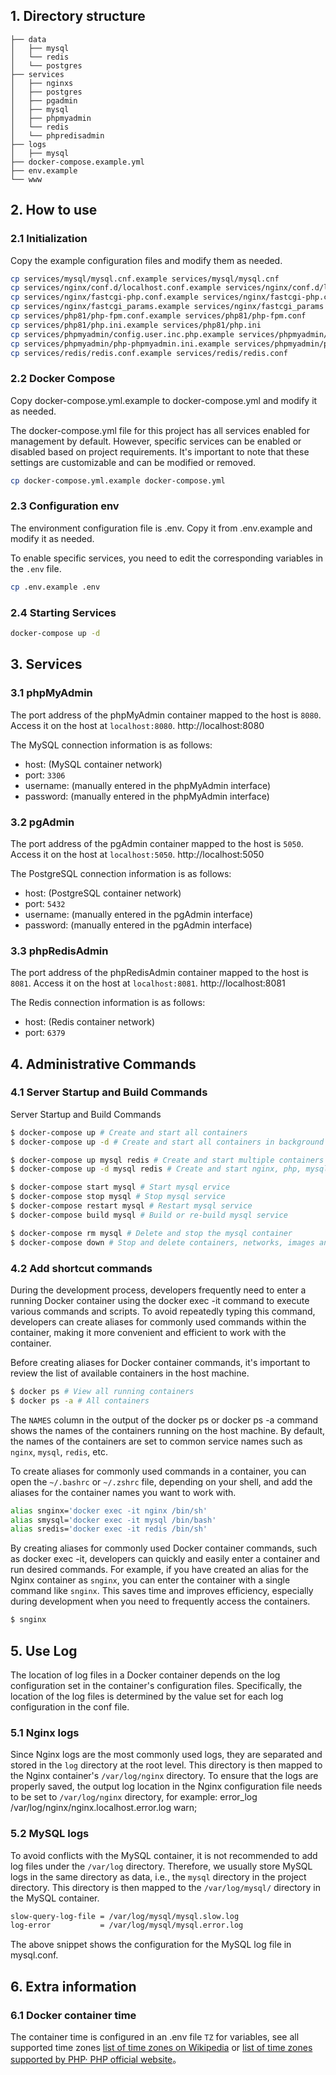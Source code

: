 
## 1. Directory structure
    ├── data
    │   ├── mysql
    │   └── redis
    │   └── postgres
    ├── services
    │   ├── nginxs
    │   ├── postgres
    │   ├── pgadmin
    │   ├── mysql
    │   ├── phpmyadmin
    │   └── redis
    │   └── phpredisadmin
    ├── logs
    │   ├── mysql
    ├── docker-compose.example.yml
    ├── env.example
    └── www

## 2. How to use

### 2.1 Initialization
Copy the example configuration files and modify them as needed.

```bash
cp services/mysql/mysql.cnf.example services/mysql/mysql.cnf
cp services/nginx/conf.d/localhost.conf.example services/nginx/conf.d/localhost.conf
cp services/nginx/fastcgi-php.conf.example services/nginx/fastcgi-php.conf
cp services/nginx/fastcgi_params.example services/nginx/fastcgi_params
cp services/php81/php-fpm.conf.example services/php81/php-fpm.conf
cp services/php81/php.ini.example services/php81/php.ini
cp services/phpmyadmin/config.user.inc.php.example services/phpmyadmin/config.user.inc.php
cp services/phpmyadmin/php-phpmyadmin.ini.example services/phpmyadmin/php-phpmyadmin.ini
cp services/redis/redis.conf.example services/redis/redis.conf
```

### 2.2 Docker Compose
Copy docker-compose.yml.example to docker-compose.yml and modify it as needed.

The docker-compose.yml file for this project has all services enabled for management by default. However, specific services can be enabled or disabled based on project requirements. It's important to note that these settings are customizable and can be modified or removed.

```bash
cp docker-compose.yml.example docker-compose.yml
```

### 2.3 Configuration env
The environment configuration file is .env. Copy it from .env.example and modify it as needed.

To enable specific services, you need to edit the corresponding variables in the `.env` file.

```bash
cp .env.example .env
```

### 2.4 Starting Services

```bash
docker-compose up -d
```

## 3. Services

### 3.1 phpMyAdmin

The port address of the phpMyAdmin container mapped to the host is `8080`. Access it on the host at `localhost:8080`.
    http://localhost:8080

The MySQL connection information is as follows:

* host: (MySQL container network)
* port: `3306`
* username: (manually entered in the phpMyAdmin interface)
* password: (manually entered in the phpMyAdmin interface)


### 3.2 pgAdmin

The port address of the pgAdmin container mapped to the host is `5050`. Access it on the host at `localhost:5050`.
    http://localhost:5050

The PostgreSQL connection information is as follows:

* host: (PostgreSQL container network)
* port: `5432`
* username: (manually entered in the pgAdmin interface)
* password: (manually entered in the pgAdmin interface)

### 3.3 phpRedisAdmin
The port address of the phpRedisAdmin container mapped to the host is `8081`. Access it on the host at `localhost:8081`.
    http://localhost:8081

The Redis connection information is as follows:

*   host: (Redis container network)
*   port: `6379`

## 4. Administrative Commands

### 4.1 Server Startup and Build Commands
Server Startup and Build Commands

```bash
$ docker-compose up # Create and start all containers
$ docker-compose up -d # Create and start all containers in background mode

$ docker-compose up mysql redis # Create and start multiple containers of mysql, redis, ecc ...
$ docker-compose up -d mysql redis # Create and start nginx, php, mysql, ecc ... containers with background running

$ docker-compose start mysql # Start mysql ervice
$ docker-compose stop mysql # Stop mysql service
$ docker-compose restart mysql # Restart mysql service
$ docker-compose build mysql # Build or re-build mysql service

$ docker-compose rm mysql # Delete and stop the mysql container
$ docker-compose down # Stop and delete containers, networks, images and mounted volumes
```

### 4.2 Add shortcut commands
During the development process, developers frequently need to enter a running Docker container using the docker exec -it command to execute various commands and scripts. To avoid repeatedly typing this command, developers can create aliases for commonly used commands within the container, making it more convenient and efficient to work with the container.

Before creating aliases for Docker container commands, it's important to review the list of available containers in the host machine.

```bash
$ docker ps # View all running containers
$ docker ps -a # All containers
```

The `NAMES` column in the output of the docker ps or docker ps -a command shows the names of the containers running on the host machine. By default, the names of the containers are set to common service names such as `nginx`, `mysql`, `redis`, etc.

To create aliases for commonly used commands in a container, you can open the `~/.bashrc` or `~/.zshrc` file, depending on your shell, and add the aliases for the container names you want to work with.

```bash
alias snginx='docker exec -it nginx /bin/sh'
alias smysql='docker exec -it mysql /bin/bash'
alias sredis='docker exec -it redis /bin/sh'
```

By creating aliases for commonly used Docker container commands, such as docker exec -it, developers can quickly and easily enter a container and run desired commands. For example, if you have created an alias for the Nginx container as `snginx`, you can enter the container with a single command like `snginx`. This saves time and improves efficiency, especially during development when you need to frequently access the containers.

```bash
$ snginx
```

## 5. Use Log
The location of log files in a Docker container depends on the log configuration set in the container's configuration files. Specifically, the location of the log files is determined by the value set for each log configuration in the conf file.

### 5.1 Nginx logs
Since Nginx logs are the most commonly used logs, they are separated and stored in the `log` directory at the root level. This directory is then mapped to the Nginx container's `/var/log/nginx` directory. To ensure that the logs are properly saved, the output log location in the Nginx configuration file needs to be set to `/var/log/nginx` directory, for example:
    error_log  /var/log/nginx/nginx.localhost.error.log  warn;

### 5.2 MySQL logs
To avoid conflicts with the MySQL container, it is not recommended to add log files under the `/var/log` directory. Therefore, we usually store MySQL logs in the same directory as data, i.e., the `mysql` directory in the project directory. This directory is then mapped to the `/var/log/mysql/` directory in the MySQL container.

```bash
slow-query-log-file = /var/log/mysql/mysql.slow.log
log-error           = /var/log/mysql/mysql.error.log
```

The above snippet shows the configuration for the MySQL log file in mysql.conf.

## 6. Extra information

### 6.1 Docker container time
The container time is configured in an .env file `TZ` for variables, see all supported time zones [list of time zones on Wikipedia](https://en.wikipedia.org/wiki/List_of_tz_database_time_zones) or [list of time zones supported by PHP· PHP official website](https://www.php.net/manual/zh/timezones.php)。

